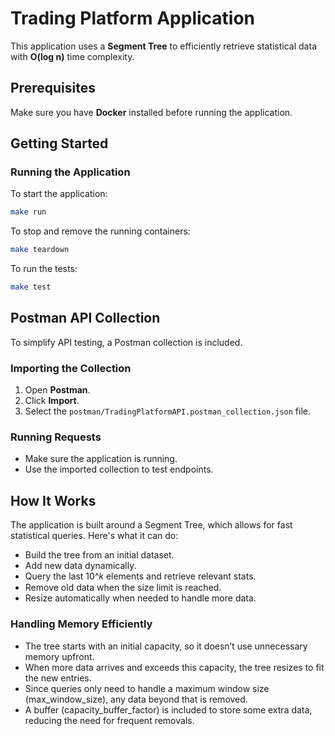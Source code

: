 # **Trading Platform Application**  

This application uses a **Segment Tree** to efficiently retrieve statistical data with **O(log n)** time complexity.  

## **Prerequisites**  
Make sure you have **Docker** installed before running the application.  

## **Getting Started**  

### **Running the Application**  
To start the application:  
```sh
make run
```

To stop and remove the running containers:
```sh
make teardown
```

To run the tests:
```sh
make test
```

## Postman API Collection

To simplify API testing, a Postman collection is included.

### Importing the Collection
1. Open **Postman**.
2. Click **Import**.
3. Select the `postman/TradingPlatformAPI.postman_collection.json` file.

### Running Requests
- Make sure the application is running.
- Use the imported collection to test endpoints.


## How It Works

The application is built around a Segment Tree, which allows for fast statistical queries. Here's what it can do:

- Build the tree from an initial dataset.
- Add new data dynamically.
- Query the last 10^𝑘 elements and retrieve relevant stats.
- Remove old data when the size limit is reached.
- Resize automatically when needed to handle more data.

### Handling Memory Efficiently
- The tree starts with an initial capacity, so it doesn’t use unnecessary memory upfront.
- When more data arrives and exceeds this capacity, the tree resizes to fit the new entries.
- Since queries only need to handle a maximum window size (max_window_size), any data beyond that is removed.
- A buffer (capacity_buffer_factor) is included to store some extra data, reducing the need for frequent removals.
